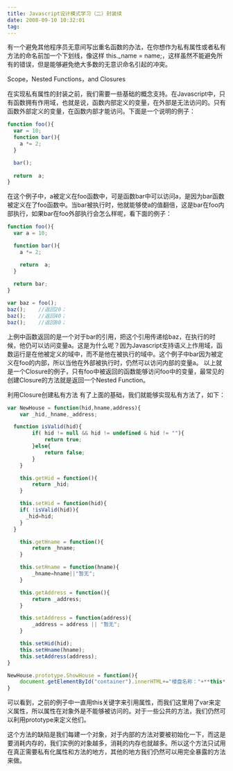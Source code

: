 ```yaml
---
title: Javascript设计模式学习（二）封装续
date: 2008-09-10 10:32:01
tag: 
---
```



有一个避免其他程序员无意间写出重名函数的办法，在你想作为私有属性或者私有方法的命名前加一个下划线，像这样 this._name = name;，这样虽然不能避免所有的错误，但是能够避免绝大多数的无意识命名引起的冲突。

Scope，Nested Functions，and Closures

在实现私有属性的封装之前，我们需要一些基础的概念支持。在Javascript中，只有函数拥有作用域，也就是说，函数内部定义的变量，在外部是无法访问的。只有函数外部定义的变量，在函数内部才能访问。下面是一个说明的例子：

```javascript
function foo(){
  var = 10;
  function bar(){
    a *= 2;
  }

  bar();
  
  return  a;
}
```

在这个例子中，a被定义在foo函数中，可是函数bar中可以访问a，是因为bar函数被定义在了foo函数中。当bar被执行时，他就能够使a的值翻倍，这是bar在foo内部执行，如果bar在foo外部执行会怎么样呢，看下面的例子：

```javascript
function foo(){
  var a = 10;

  function bar(){
    a *= 2;

    return  a;
  }
  
  return bar;
}

var baz = foo();
baz();    //返回20；
baz();    //返回40；
baz();    //返回80；
```

上例中函数返回的是一个对于bar的引用，把这个引用传递给baz，在执行的时候，他仍可以访问变量a。这是为什么呢？因为Javascript支持语义上作用域，函数运行是在他被定义的域中，而不是他在被执行的域中。这个例子中bar因为被定义在foo的内部，所以当他在外部被执行时，仍然可以访问内部的变量a。
以上就是一个Closure的例子，只有foo中被返回的函数能够访问foo中的变量，最常见的创建Closure的方法就是返回一个Nested Function。

利用Closure创建私有方法
有了上面的基础，我们就能够实现私有方法了，如下：
```javascript
var NewHouse = function(hid,hname,address){
	var _hid,_hname,_address;

  function isValid(hid){
		if( hid != null && hid != undefined & hid != ""){
			return true;
		}else{
			return false;
		}
	}

	this.getHid = function(){
		return _hid;
	}

	this.setHid = function(hid){
    if( !isValid(hid)){
      _hid=hid;
    }
  }

	this.getHname = function(){
		return _hname;
	}

	this.setHname = function(hname){
		_hname=hname||"暂无";
	}

	this.getAddress = function(){
		return _address;
	}

	this.setAddress = function(address){
		_address = address || "暂无";
	}

	this.setHid(hid);
	this.setHname(hname);
	this.setAddress(address);
}

NewHouse.prototype.ShowHouse = function(){
	document.getElementById("container").innerHTML+="楼盘名称："+**this**.hname+"<br />";
}
```

可以看到，之前的例子中一直用this关键字来引用属性，而我们这里用了var来定义属性，所以属性在对象外是不能够被访问的。对于一些公共的方法，我们仍然可以利用prototype来定义他们。

这个方法的缺陷是我们每建一个对象，对于内部的方法对要被初始化一下，而这是要消耗内存的，我们实例的对象越多，消耗的内存也就越多。所以这个方法只试用在真正需要私有化属性和方法的地方，其他的地方我们仍然可以用完全暴露的方法来做。













